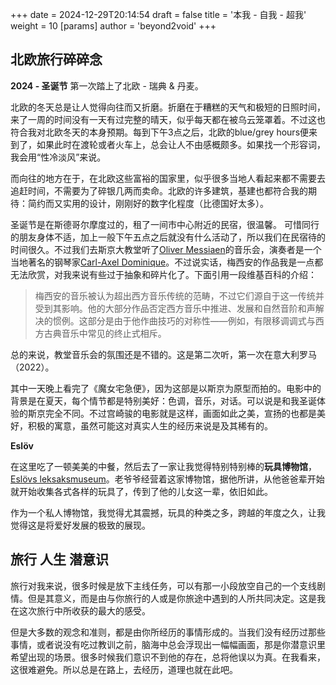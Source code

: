 +++
date = 2024-12-29T20:14:54
draft = false
title = '本我 - 自我 - 超我'
weight = 10
[params]
  author = 'beyond2void'
+++

## 北欧旅行碎碎念

**2024 - 圣诞节** 第一次踏上了北欧 - 瑞典 & 丹麦。

北欧的冬天总是让人觉得向往而又折磨。折磨在于糟糕的天气和极短的日照时间，来了一周的时间没有一天有过完整的晴天，似乎每天都在被乌云笼罩着。不过这也符合我对北欧冬天的本身预期。每到下午3点之后，北欧的blue/grey hours便来到了，如果此时在渡轮或者火车上，总会让人不由感概颇多。如果找一个形容词，我会用“性冷淡风”来说。

而向往的地方在于，在北欧这些富裕的国家里，似乎很多当地人看起来都不需要去追赶时间，不需要为了碎银几两而卖命。北欧的许多建筑，基建也都符合我的期待：简约而又实用的设计，刚刚好的数字化程度（比德国好太多）。

圣诞节是在斯德哥尔摩度过的，租了一间市中心附近的民宿，很温馨。
可惜同行的朋友身体不适，加上一般下午五点之后就没有什么活动了，所以我们在民宿待的时间很久。不过我们去斯京大教堂听了[Oliver Messiaen](https://zh.wikipedia.org/wiki/%E5%A5%A5%E5%88%A9%E7%BB%B4%E5%9F%83%C2%B7%E6%A2%85%E8%A5%BF%E5%AE%89)的音乐会，演奏者是一个当地著名的钢琴家[Carl-Axel Dominique](https://sv.wikipedia.org/wiki/Carl-Axel_Dominique)。不过说实话，梅西安的作品我是一点都无法欣赏，对我来说有些过于抽象和碎片化了。下面引用一段维基百科的介绍：

> 梅西安的音乐被认为超出西方音乐传统的范畴，不过它们源自于这一传统并受到其影响。他的大部分作品否定西方音乐中推进、发展和自然音阶和声解决的惯例。这部分是由于他作曲技巧的对称性——例如，有限移调调式与西方古典音乐中常见的终止式相斥。

总的来说，教堂音乐会的氛围还是不错的。这是第二次听，第一次在意大利罗马（2022）。

其中一天晚上看完了《魔女宅急便》，因为这部是以斯京为原型而拍的。电影中的背景是在夏天，每个情节都是特别美好：色调，音乐，对话。可以说是和我圣诞体验的斯京完全不同。不过宫崎骏的电影就是这样，画面如此之美，宣扬的也都是美好，积极的寓意，虽然可能这对真实人生的经历来说是及其稀有的。

**Eslöv**

在这里吃了一顿美美的中餐，然后去了一家让我觉得特别特别棒的**玩具博物馆**，[Eslövs leksaksmuseum](https://www.google.com/maps/place/Esl%C3%B6v+Toy+Museum/@55.8148578,13.2655482,12.62z/data=!4m6!3m5!1s0x4653952afac7fb77:0x962a2d3bf054e42!8m2!3d55.838537!4d13.3079316!16s%2Fg%2F11bw82prg_?entry=ttu&g_ep=EgoyMDI0MTIxMS4wIKXMDSoASAFQAw%3D%3D)。老爷爷经营着这家博物馆，据他所讲，从他爸爸辈开始就开始收集各式各样的玩具了，传到了他的儿女这一辈，依旧如此。

作为一个私人博物馆，我觉得尤其震撼，玩具的种类之多，跨越的年度之久，让我觉得这是将爱好发展的极致的展现。


## 旅行 人生 潜意识

旅行对我来说，很多时候是放下主线任务，可以有那一小段放空自己的一个支线剧情。但是其意义，而是由与你旅行的人或是你旅途中遇到的人所共同决定。这是我在这次旅行中所收获的最大的感受。

但是大多数的观念和准则，都是由你所经历的事情形成的。当我们没有经历过那些事情，或者说没有吃过教训之前，脑海中总会浮现出一幅幅画面，那是你潜意识里希望出现的场景。很多时候我们意识不到他的存在，总将他误以为真。在我看来，这很难避免。所以总是在路上，去经历，道理也就在此吧。
